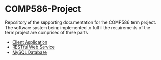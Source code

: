 # COMP586-Project
Repository of the supporting documentation for the COMP586 term project. 
The software system being implemented to fulfill the requirements of the term project are comprised of three parts:
- [Client Application](https://github.com/chizuo/COMP586-Application)
- [RESTful Web Service]()
- [MySQL Database]()
